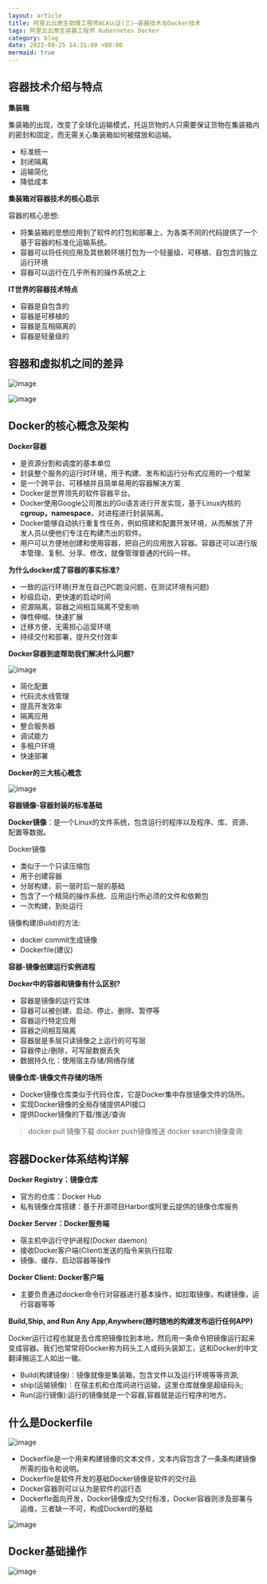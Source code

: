 ```yaml
---
layout: article
title: 阿里云云原生助理工程师ACA认证(三)—容器技术与Docker技术
tags: 阿里云云原生容器工程师 Kubernetes Docker
category: blog
date: 2022-09-25 14:31:00 +08:00
mermaid: true
---
```

## 容器技术介绍与特点
**集装箱**

集装箱的出现，改变了全球化运输模式，托运货物的人只需要保证货物在集装箱内的密封和固定，而无需关心集装箱如何被摆放和运输。
- 标准统一
- 封闭隔离
- 运输简化
- 降低成本

**集装箱对容器技术的核心启示**

容器的核心思想:

- 将集装箱的思想应用到了软件的打包和部署上，为各类不同的代码提供了一个基于容器的标准化运输系统。
- 容器可以将任何应用及其依赖环境打包为一个轻量级、可移植、自包含的独立运行环境
- 容器可以运行在几乎所有的操作系统之上

**IT世界的容器技术特点**

- 容器是自包含的
- 容器是可移植的
- 容器是互相隔离的
- 容器是轻量级的

## 容器和虚拟机之间的差异

![image](https://github.com/yutao517/yutao517.github.io/assets/62100249/466b657a-9677-4504-a27e-07a97c6a43e3)

![image](https://github.com/yutao517/yutao517.github.io/assets/62100249/d43704b2-7378-4e8f-9c2d-67d46577a290)


## Docker的核心概念及架构
**Docker容器**

- 是资源分割和调度的基本单位
- 封装整个服务的运行时环境，用于构建、发布和运行分布式应用的一个框架
- 是一个跨平台、可移植并且简单易用的容器解决方案
- Docker是世界领先的软件容器平台。
- Docker使用Google公司推出的Go语言进行开发实现，基于Linux内核的**cgroup，namespace**，对进程进行封装隔离。
- Docker能够自动执行重复性任务，例如搭建和配置开发环境，从而解放了开发人员以便他们专注在构建杰出的软件。
- 用户可以方便地创建和使用容器，把自己的应用放入容器。容器还可以进行版本管理、复制、分享、修改，就像管理普通的代码一样。

**为什么docker成了容器的事实标准?**

- 一致的运行环境(开发在自己PC跑没问题，在测试环境有问题)
- 秒级启动，更快速的启动时间
- 资源隔离，容器之间相互隔离不受影响
- 弹性伸缩、快速扩展
- 迁移方便，无需担心运营环境
- 持续交付和部署，提升交付效率

**Docker容器到底帮助我们解决什么问题?**

![image](https://github.com/yutao517/yutao517.github.io/assets/62100249/f3f6f317-c3bc-4615-96b3-50005008d8a2)

- 简化配置
- 代码流水线管理
- 提高开发效率
- 隔离应用
- 整合服务器
- 调试能力
- 多租户环境
- 快速部署

**Docker的三大核心概念**

![image](https://github.com/yutao517/yutao517.github.io/assets/62100249/4545fcde-50ec-45cf-806e-13092124767c)

**容器镜像-容器封装的标准基础**

 **Docker镜像**：是一个Linux的文件系统，包含运行的程序以及程序、库、资源、配置等数据。
 
 Docker镜像
 
 - 类似于一个只读压缩包
 - 用于创建容器
 - 分层构建，前一层时后一层的基础
- 包含了一个精简的操作系统、应用运行所必须的文件和依赖包
- 一次构建，到处运行

镜像构建(Build)的方法:
- docker commit生成镜像
- Dockerfile(建议)

 **容器-镜像创建运行实例进程**

**Docker中的容器和镜像有什么区别?**
- 容器是镜像的运行实体
- 容器可以被创建、启动、停止、删除、暂停等
- 容器运行特定应用
- 容器之间相互隔离
- 容器层是多层只读镜像之上运行的可写层
- 容器停止/删除，可写层数据丢失
- 数据持久化：使用宿主存储/网络存储

**镜像仓库-镜像文件存储的场所**

- Docker镜像仓库类似于代码仓库，它是Docker集中存放镜像文件的场所。
- 实现Docker镜像的全局存储提供API接口
- 提供Docker镜像的下载/推送/查询

> docker pull 镜像下载 
> docker push镜像推送 
> docker search镜像查询

## 容器Docker体系结构详解
**Docker Registry：镜像仓库**

- 官方的仓库：Docker Hub
- 私有镜像仓库搭建：基于开源项目Harbor或阿里云提供的镜像仓库服务

**Docker Server：Docker服务端**

- 宿主机中运行守护进程(Docker daemon)
- 接收Docker客户端(Client)发送的指令来执行拉取
- 镜像、缓存、启动容器等操作

**Docker Client: Docker客户端**

- 主要负责通过docker命令行对容器进行基本操作，如拉取镜像，构建镜像，运行容器等等

**Build,Ship, and Run Any App,Anywhere(随时随地的构建发布运行任何APP)**

Docker运行过程也就是去仓库把镜像拉到本地，然后用一条命令把镜像运行起来变成容器。我们也常常将Docker称为码头工人或码头装卸工，这和Docker的中文翻译搬运工人如出一辙。

- Build(构建镜像)︰镜像就像是集装箱，包含文件以及运行环境等等资源;
- ship(运输镜像)︰在宿主机和仓库间进行运输，这里仓库就像是超级码头;
- Run(运行镜像):运行的镜像就是一个容器,容器就是运行程序的地方。

## 什么是Dockerfile

![image](https://github.com/yutao517/yutao517.github.io/assets/62100249/80554c05-59d8-408c-adaa-0f93ab84e2ea)

- Dockerfile是一个用来构建镜像的文本文件，文本内容包含了一条条构建镜像所需的指令和说明。
- Dockerfile是软件开发的基础Docker镜像是软件的交付品
- Docker容器则可以认为是软件的运行态
- Dockerfle面向开发，Docker镜像成为交付标准，Docker容器则涉及部署与运维，三者缺一不可，构成Dockerd的基础

![image](https://github.com/yutao517/yutao517.github.io/assets/62100249/623fb669-318a-4c8e-b428-27b17378e44f)

## Docker基础操作

![image](https://github.com/yutao517/yutao517.github.io/assets/62100249/f6767a7d-cc7d-4a80-84ae-2d0e56f500d9)


